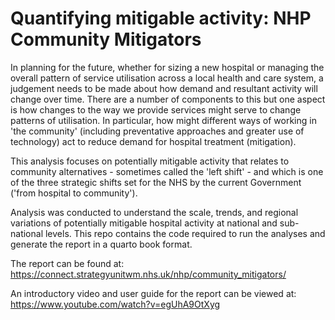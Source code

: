 # Quantifying mitigable activity: NHP Community Mitigators

In planning for the future, whether for sizing a new hospital or managing the overall pattern of service utilisation across a local health and care system, a judgement needs to be made about how demand and resultant activity will change over time. There are a number of components to this but one aspect is how changes to the way we provide services might serve to change patterns of utilisation. In particular, how might different ways of working in 'the community' (including preventative approaches and greater use of technology) act to reduce demand for hospital treatment (mitigation).

This analysis focuses on potentially mitigable activity that relates to community alternatives - sometimes called the 'left shift' - and which is one of the three strategic shifts set for the NHS by the current Government ('from hospital to community').

Analysis was conducted to understand the scale, trends, and regional variations of potentially mitigable hospital activity at national and sub-national levels. This repo contains the code required to run the analyses and generate the report in a quarto book format.

The report can be found at: https://connect.strategyunitwm.nhs.uk/nhp/community_mitigators/

An introductory video and user guide for the report can be viewed at:  https://www.youtube.com/watch?v=egUhA9OtXyg
